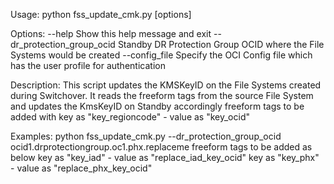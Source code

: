 Usage:
    python fss_update_cmk.py [options]
 
Options:
    --help      Show this help message and exit
    --dr_protection_group_ocid  Standby DR Protection Group OCID where the File Systems would be created
    --config_file    Specify the OCI Config file which has the user profile for authentication
 
Description:
    This script updates the KMSKeyID on the File Systems created during Switchover.
    It reads the freeform tags from the source File System and updates the KmsKeyID on Standby accordingly
    freeform tags to be added with key as "key_regioncode" - value as "key_ocid"
 
Examples:
    python fss_update_cmk.py --dr_protection_group_ocid ocid1.drprotectiongroup.oc1.phx.replaceme
    freeform tags to be added as below
    key as "key_iad" - value as "replace_iad_key_ocid"
    key as "key_phx" - value as "replace_phx_key_ocid"
 
 
